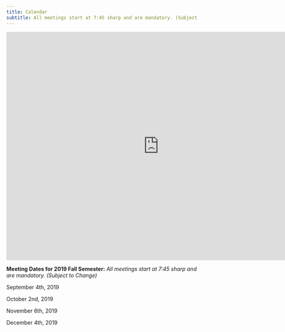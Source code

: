 ```yaml
---
title: Calendar
subtitle: All meetings start at 7:45 sharp and are mandatory. (Subject to Change)
---
```


<iframe src="https://calendar.google.com/calendar/embed?src=nhs.wheeler%40gmail.com&ctz=America%2FNew_York" style="border: 0" width="800" height="600" frameborder="0" scrolling="no"></iframe>

**Meeting Dates for 2019 Fall Semester:**
*_All meetings start at 7:45 sharp and are mandatory. (Subject to Change)_*

September 4th, 2019

October 2nd, 2019

November 6th, 2019

December 4th, 2019